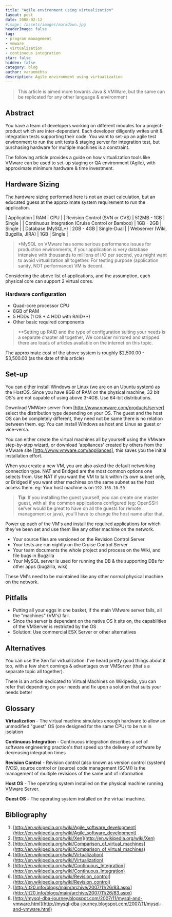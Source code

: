 ```yaml
---
title: "Agile environment using virtualization"
layout: post
date: 2008-02-12
#image: /assets/images/markdown.jpg
headerImage: false
tag:
- program management
- vmware
- virtualization
- continuous integration
star: false
hidden: false
category: blog
author: varunmehta
description: Agile environment using virtualization
---
```

> This article is aimed more towards Java & VMWare, but the same can be replicated for any other language & environment

## Abstract

You have a team of developers working on different modules for a project-product which are inter-dependant. Each developer diligently writes unit & integration tests supporting their code. You want to set-up an agile test environment to run the unit tests & staging server for integration test, but purchasing hardware for multiple machines is a constraint.

The following article provides a guide on how virtualization tools like VMware can be used to set-up staging or QA environment (Agile), with approximate minimum hardware & time investment.

## Hardware Sizing

The hardware sizing performed here is not an exact calculation, but an educated guess at the approximate system requirement to run the application.

| Application | RAM |  CPU | 
| Revision Control (SVN or CVS) | 512MB - 1GB | Single |
| Continuous Integration (Cruise Control or Bamboo)	| 1GB - 2GB | Single |
| Database (MySQL*) | 2GB - 4GB | Single-Dual |
| Webserver (Wiki, Bugzilla, JIRA) | 1GB | Single |

> *MySQL on VMware has some serious performance issues for production environments, if your application is very database intensive with thousands to millions of I/O per second, you might want to avoid virtualization all together. For testing purpose (application sanity, NOT performance) VM is decent.

Considering the above list of applications, and the assumption, each physical core can support 2 virtual cores.

### Hardware configuration
* Quad-core processor CPU
* 8GB of RAM
* 5 HDDs (1 OS + 4 HDD with RAID**)
* Other basic required components
> **Setting up RAID and the type of configuration suiting your needs is a separate chapter all together, We consider mirrored and stripped there are loads of articles available on the internet on this topic.

The approximate cost of the above system is roughly $2,500.00 - $3,500.00 (as the date of this article)

## Set-up

You can either install Windows or Linux (we are on an Ubuntu system) as the HostOS. Since you have 8GB of RAM on the physical machine, 32 bit OS's are not capable of using above 3-4GB. Use 64-bit distributions.

Download VMWare server from [http://www.vmware.com/products/server] select the distribution type depending on your OS. The guest and the host OS can be completely different, they need not be same there is no relation between them.
eg: You can install Windows as host and Linux as guest or vice-versa.

You can either create the virtual machines all by yourself using the VMware step-by-step wizard, or download 'appliances' created by others from the VMware site [http://www.vmware.com/appliances], this saves you the initial installation effort.

When you create a new VM, you are also asked the default networking connection type. NAT and Bridged are the most common options one selects from. Use NAT if you want the VM to talk within its own subnet only, or Bridged if you want other machines on the same subnet as the host access them.
eg: Your host machine is on `192.168.10.50`

> **Tip**: If you installing the guest yourself, you can create one master guest, with all the common applications configured (eg: OpenSSH server would be great to have on all the guests for remote management or java), you'll have to change the host name after that.

Power up each of the VM's and install the required applications for which they've been set and use them like any other machine on the network.
* Your source files are versioned on the Revision Control Server
* Your tests are run nightly on the Cruise Control Server
* Your team documents the whole project and process on the Wiki, and file bugs in Bugzilla
* Your MySQL server is used for running the DB & the supporting DBs for other apps (bugzilla, wiki)

These VM's need to be maintained like any other normal physical machine on the network.

## Pitfalls
 * Putting all your eggs in one basket, if the main VMware server fails, all the "machines" (VM's) fail.
* Since the server is dependant on the native OS it sits on, the capabilities of the VMServer is restricted by the OS
* Solution: Use commercial ESX Server or other alternatives

## Alternatives

You can use the Xen for virtualization. I've heard pretty good things about it too, with a few short comings & advantages over VMServer (that's a separate topic all together).

There is an article dedicated to Virtual Machines on Wikipedia, you can refer that depending on your needs and fix upon a solution that suits your needs better

## Glossary

**Virtualization** - The virtual machine simulates enough hardware to allow an unmodified "guest" OS (one designed for the same CPU) to be run in isolation

**Continuous Integration** - Continuous integration describes a set of software engineering practice's that speed up the delivery of software by decreasing integration times

**Revision Control** - Revision control (also known as version control (system) (VCS), source control or (source) code management (SCM)) is the management of multiple revisions of the same unit of information

**Host OS** - The operating system installed on the physical machine running VMware Server.

**Guest OS** - The operating system installed on the virtual machine.

## Bibliography
  1. [http://en.wikipedia.org/wiki/Agile_software_development](http://en.wikipedia.org/wiki/Agile_software_development)
  1. [http://en.wikipedia.org/wiki/Xen](http://en.wikipedia.org/wiki/Xen)
  1. [http://en.wikipedia.org/wiki/Comparison_of_virtual_machines](http://en.wikipedia.org/wiki/Comparison_of_virtual_machines)
  1. [http://en.wikipedia.org/wiki/Virtualization](http://en.wikipedia.org/wiki/Virtualization)
  1. [http://en.wikipedia.org/wiki/Continuous_Integration](http://en.wikipedia.org/wiki/Continuous_Integration)
  1. [http://en.wikipedia.org/wiki/Revision_control](http://en.wikipedia.org/wiki/Revision_control)
  1. [http://it20.info/blogs/main/archive/2007/11/26/83.aspx](http://it20.info/blogs/main/archive/2007/11/26/83.aspx)
  1. [http://mysql-dba-journey.blogspot.com/2007/11/mysql-and-vmware.html](http://mysql-dba-journey.blogspot.com/2007/11/mysql-and-vmware.html)
